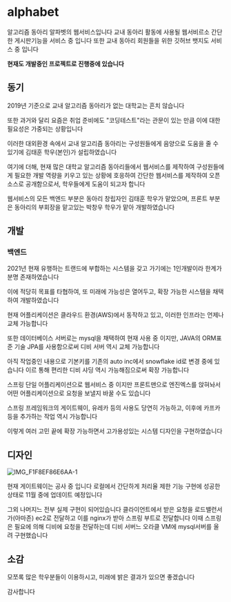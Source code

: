 # alphabet

알고리즘 동아리 알파벳의 웹서비스입니다
교내 동아리 활동에 사용될 웹서비르소 간단한 게시판기능을 서비스 중 입니다
또한 교내 동아리 회원들을 위한 깃허브 뱃지도 서비스 중 입니다

**현재도 개발중인 프로젝트로 진행중에 있습니다**

## 동기
2019년 기준으로 교내 알고리즘 동아리가 없는 대학교는 흔치 않습니다

또한 과거와 달리 요즘은 취업 준비에도 "코딩테스트"라는 관문이 있는 만큼 이에 대한 필요성은 가중되는 상황입니다

이러한 대외환경 속에서 교내 알고리즘 동아리는 구성원들에게 음양으로 도움을 줄 수 있기에 김태훈 학우(본인)가 설립하였습니다

여기에 더해, 현재 많은 대학교 알고리즘 동아리들에서 웹서비스를 제작하여 구성원들에게 필요한 개발 역량을 키우고 있는 상황에 호응하여 간단한 웹서비스를 제작하여 오픈 소스로 공개함으로서, 학우들에게 도움이 되고자 합니다

웹서비스의 모든 백엔드 부분은 동아리 창립자인 김태훈 학우가 맡았으며, 프론트 부분은 동아리의 부회장을 맡고있는 박창우 학우가 맡아 개발하였습니다

## 개발

### 백엔드

2021년 현재 유행하는 트랜드에 부합하는 시스템을 갖고 가기에는 1인개발이라 한계가 분명 존재하였습니다

이에 적당히 목표를 타협하여, 또 미래에 가능성은 열어두고, 확장 가능한 시스템을 채택하여 개발하였습니다

현재 어플리케이션은 클라우드 환경(AWS)에서 동작하고 있고, 이러한 인프라는 언제나 교체 가능합니다

또한 데이터베이스 서버로는 mysql을 채택하여 현재 사용 중 이지만, JAVA의 ORM표준 기술 JPA를 사용함으로써 디비 서버 역시 교체 가능합니다

아직 작업중인 내용으로 기본키를 기존의 auto inc에서 snowflake id로 변경 중에 있습니다 이르 통해 편리한 디비 샤딩 역시 가능해짐으로써 확장 가능합니다

스프링 단일 어플리케이션으로 웹서비스 중 이지만 프론트맨으로 엔진엑스를 앉혀놔서 어떤 어플리케이션으로 요청을 보낼지 바꿀 수도 있습니다

스프링 프레임워크의 게이트웨이, 유레카 등의 사용도 당연히 가능하고, 이후에 카프카등을 추가하는 작업 역시 가능합니다

이렇게 여러 고민 끝에 확장 가능하면서 고가용성있는 시스템 디자인을 구현하였습니다

## 디자인
![IMG_F1F8EF86E6AA-1](https://user-images.githubusercontent.com/46879264/139015013-d0772fb2-32d1-4d9c-913b-6d990b92b175.jpeg)

현재 게이트웨이는 공사 중 입니다
로컬에서 간단하게 처리율 제한 기능 구현에 성공한 상태로 11월 중에 업데이트 예정입니다

그외 나머지느 전부 실제 구현이 되어있습니다
클라이언트에서 받은 요청을 로드밸런서가(아마존) ec2로 전달하고 이를 nginx가 받아 스프링 부트로 전달합니다
이때 스프링은 필요에 의해 디비에 요청을 전달하는데 디비 서버느 오라클 VM에 mysql서버를 올려 구현했습니다

## 소감

모쪼록 많은 학우분들이 이용하시고, 미래에 밝은 결과가 있으면 좋겠습니다

감사합니다
